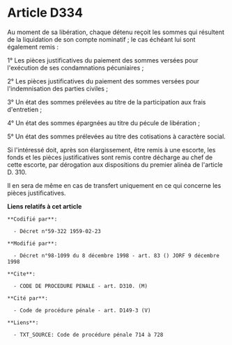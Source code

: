 # Article D334

Au moment de sa libération, chaque détenu reçoit les sommes qui résultent de la liquidation de son compte nominatif ; le cas
échéant lui sont également remis :

1° Les pièces justificatives du paiement des sommes versées pour l'exécution de ses condamnations pécuniaires ;

2° Les pièces justificatives du paiement des sommes versées pour l'indemnisation des parties civiles ;

3° Un état des sommes prélevées au titre de la participation aux frais d'entretien ;

4° Un état des sommes épargnées au titre du pécule de libération ;

5° Un état des sommes prélevées au titre des cotisations à caractère social.

Si l'intéressé doit, après son élargissement, être remis à une escorte, les fonds et les pièces justificatives sont remis
contre décharge au chef de cette escorte, par dérogation aux dispositions du premier alinéa de l'article D. 310.

Il en sera de même en cas de transfert uniquement en ce qui concerne les pièces justificatives.

**Liens relatifs à cet article**

	**Codifié par**:

	  - Décret n°59-322 1959-02-23

	**Modifié par**:

	  - Décret n°98-1099 du 8 décembre 1998 - art. 83 () JORF 9 décembre 1998

	**Cite**:

	  - CODE DE PROCEDURE PENALE - art. D310. (M)

	**Cité par**:

	  - Code de procédure pénale - art. D149-3 (V)

	**Liens**:

	  - TXT_SOURCE: Code de procédure pénale 714 à 728
